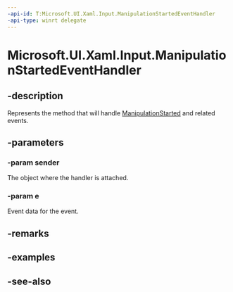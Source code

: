 ```yaml
---
-api-id: T:Microsoft.UI.Xaml.Input.ManipulationStartedEventHandler
-api-type: winrt delegate
---
```

<!-- Delegate syntax.
public delegate void ManipulationStartedEventHandler(System.Object sender, Microsoft.UI.Xaml.Input.ManipulationStartedRoutedEventArgs e)
-->
# Microsoft.UI.Xaml.Input.ManipulationStartedEventHandler

## -description
Represents the method that will handle [ManipulationStarted](../microsoft.ui.xaml/uielement_manipulationstarted.md) and related events.

## -parameters
### -param sender
The object where the handler is attached.

### -param e
Event data for the event.


## -remarks

## -examples

## -see-also
